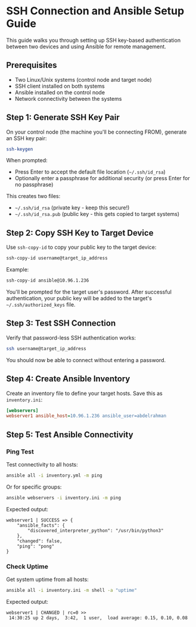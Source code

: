 # SSH Connection and Ansible Setup Guide

This guide walks you through setting up SSH key-based authentication between two devices and using Ansible for remote management.

## Prerequisites

- Two Linux/Unix systems (control node and target node)
- SSH client installed on both systems
- Ansible installed on the control node
- Network connectivity between the systems

## Step 1: Generate SSH Key Pair

On your control node (the machine you'll be connecting FROM), generate an SSH key pair:

```bash
ssh-keygen 
```

When prompted:
- Press Enter to accept the default file location (`~/.ssh/id_rsa`)
- Optionally enter a passphrase for additional security (or press Enter for no passphrase)

This creates two files:
- `~/.ssh/id_rsa` (private key - keep this secure!)
- `~/.ssh/id_rsa.pub` (public key - this gets copied to target systems)

## Step 2: Copy SSH Key to Target Device

Use `ssh-copy-id` to copy your public key to the target device:

```bash
ssh-copy-id username@target_ip_address
```

Example:
```bash
ssh-copy-id ansible@10.96.1.236
```

You'll be prompted for the target user's password. After successful authentication, your public key will be added to the target's `~/.ssh/authorized_keys` file.

## Step 3: Test SSH Connection

Verify that password-less SSH authentication works:

```bash
ssh username@target_ip_address
```

You should now be able to connect without entering a password.

## Step 4: Create Ansible Inventory

Create an inventory file to define your target hosts. Save this as `inventory.ini`:

```ini
[webservers]
webserver1 ansible_host=10.96.1.236 ansible_user=abdelrahman

```

## Step 5: Test Ansible Connectivity

### Ping Test

Test connectivity to all hosts:

```bash
ansible all -i inventory.yml -m ping
```

Or for specific groups:

```bash
ansible webservers -i inventory.ini -m ping
```

Expected output:
```
webserver1 | SUCCESS => {
    "ansible_facts": {
        "discovered_interpreter_python": "/usr/bin/python3"
    },
    "changed": false,
    "ping": "pong"
}
```

### Check Uptime

Get system uptime from all hosts:

```bash
ansible all -i inventory.ini -m shell -a "uptime"
```
Expected output:
```
webserver1 | CHANGED | rc=0 >>
 14:30:25 up 2 days,  3:42,  1 user,  load average: 0.15, 0.10, 0.08
```